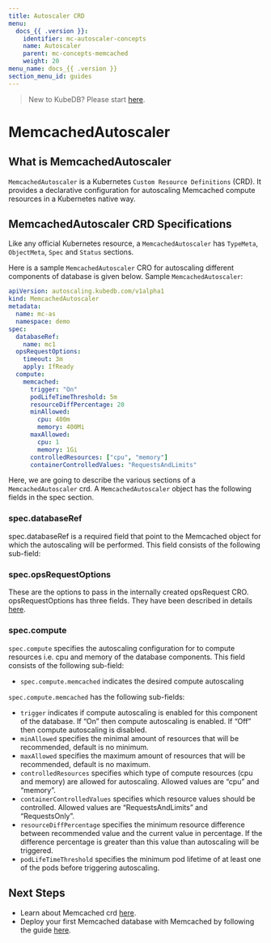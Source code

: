 ```yaml
---
title: Autoscaler CRD
menu:
  docs_{{ .version }}:
    identifier: mc-autoscaler-concepts
    name: Autoscaler
    parent: mc-concepts-memcached
    weight: 20
menu_name: docs_{{ .version }}
section_menu_id: guides
---
```


> New to KubeDB? Please start [here](/docs/README.md).

# MemcachedAutoscaler

## What is MemcachedAutoscaler

`MemcachedAutoscaler` is a Kubernetes `Custom Resource Definitions` (CRD). It provides a declarative configuration for autoscaling Memcached compute resources in a Kubernetes native way.

## MemcachedAutoscaler CRD Specifications

Like any official Kubernetes resource, a `MemcachedAutoscaler` has `TypeMeta`, `ObjectMeta`, `Spec` and `Status` sections.

Here is a sample `MemcachedAutoscaler` CRO for autoscaling different components of database is given below.
Sample `MemcachedAutoscaler`:

```yaml
apiVersion: autoscaling.kubedb.com/v1alpha1
kind: MemcachedAutoscaler
metadata:
  name: mc-as
  namespace: demo
spec:
  databaseRef:
    name: mc1
  opsRequestOptions:
    timeout: 3m
    apply: IfReady
  compute:
    memcached:
      trigger: "On"
      podLifeTimeThreshold: 5m
      resourceDiffPercentage: 20
      minAllowed:
        cpu: 400m
        memory: 400Mi
      maxAllowed:
        cpu: 1
        memory: 1Gi
      controlledResources: ["cpu", "memory"]
      containerControlledValues: "RequestsAndLimits"
```

Here, we are going to describe the various sections of a `MemcachedAutoscaler` crd. A `MemcachedAutoscaler` object has the following fields in the spec section.

### spec.databaseRef
spec.databaseRef is a required field that point to the Memcached object for which the autoscaling will be performed. This field consists of the following sub-field:

##### 

### spec.opsRequestOptions
These are the options to pass in the internally created opsRequest CRO. opsRequestOptions has three fields. They have been described in details [here](/docs/guides/memcached/concepts/memcached-opsrequest.md).

### spec.compute
`spec.compute` specifies the autoscaling configuration for to compute resources i.e. cpu and memory of the database components. This field consists of the following sub-field:

- `spec.compute.memcached` indicates the desired compute autoscaling 


`spec.compute.memcached` has the following sub-fields:

- `trigger` indicates if compute autoscaling is enabled for this component of the database. If “On” then compute autoscaling is enabled. If “Off” then compute autoscaling is disabled.
- `minAllowed` specifies the minimal amount of resources that will be recommended, default is no minimum.
- `maxAllowed` specifies the maximum amount of resources that will be recommended, default is no maximum.
- `controlledResources` specifies which type of compute resources (cpu and memory) are allowed for autoscaling. Allowed values are “cpu” and “memory”.
- `containerControlledValues` specifies which resource values should be controlled. Allowed values are “RequestsAndLimits” and “RequestsOnly”.
- `resourceDiffPercentage` specifies the minimum resource difference between recommended value and the current value in percentage. If the difference percentage is greater than this value than autoscaling will be triggered.
- `podLifeTimeThreshold` specifies the minimum pod lifetime of at least one of the pods before triggering autoscaling.

## Next Steps

- Learn about Memcached crd [here](/docs/guides/memcached/concepts/memcached.md).
- Deploy your first Memcached database with Memcached by following the guide [here](/docs/guides/memcached/quickstart/quickstart.md).